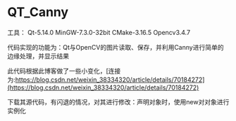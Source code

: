 # QT_Canny
工具：
Qt-5.14.0
MinGW-7.3.0-32bit
CMake-3.16.5
Opencv3.4.7

代码实现的功能为：Qt与OpenCV的图片读取、保存，并利用Canny进行简单的边缘处理，并显示结果

此代码根据此博客做了一些小变化，[连接为:https://blog.csdn.net/weixin_38334320/article/details/70184272](https://blog.csdn.net/weixin_38334320/article/details/70184272)

下载其源代码，有闪退的情况，对其进行修改：声明对象时，使用new对对象进行实例化
